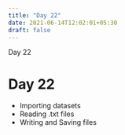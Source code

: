 ```yaml
---
title: "Day 22"
date: 2021-06-14T12:02:01+05:30
draft: false
---
```



Day 22

# Day 22

* Importing datasets
* Reading .txt files
* Writing and Saving files
